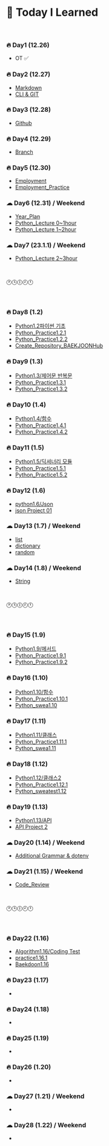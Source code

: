 # 💭 Today I Learned

<br/>

### **🔥 Day1 (12.26)**
- OT ✅
### **🔥 Day2 (12.27)**
- [Markdown](https://github.com/Code-Sloth/TIL/blob/master/kdt_week1/markdown.md)
- [CLI & GIT](https://github.com/Code-Sloth/TIL/blob/master/kdt_week1/CLI.md)

### **🔥 Day3 (12.28)**
- [Github](https://github.com/Code-Sloth/TIL/blob/master/kdt_week1/github.md)

### **🔥 Day4 (12.29)**
- [Branch](https://github.com/Code-Sloth/TIL/blob/master/kdt_week1/branch.md)

### **🔥 Day5 (12.30)**
- [Employment](https://github.com/Code-Sloth/TIL/blob/master/kdt_week1/employment_lecture.md)
- [Employment_Practice](https://github.com/Code-Sloth/TIL/blob/master/kdt_week1/employment.md)

### **☁ Day6 (12.31) / Weekend**
- [Year_Plan](https://github.com/Code-Sloth/TIL/blob/master/plan/yearplan.md)
- [Python_Lecture 0~1hour](https://github.com/Code-Sloth/TIL/blob/master/python_lecture/python1.py)
- [Python_Lecture 1~2hour](https://github.com/Code-Sloth/TIL/blob/master/python_lecture/python2.py)
### **☁ Day7 (23.1.1) / Weekend**
- [Python_Lecture 2~3hour](https://github.com/Code-Sloth/TIL/blob/master/python_lecture/python3.py)

<br/>

🕐🕒🕕🕘🕛

<br/>

### **🔥 Day8 (1.2)**
- [Python1.2파이썬 기초](https://github.com/Code-Sloth/TIL/blob/master/kdt_week2/python_practice/python_1.2.md)
- [Python_Practice1.2.1](https://github.com/Code-Sloth/TIL/blob/master/kdt_week2/python_practice/practice1.2.1.py)
- [Python_Practice1.2.2](https://github.com/Code-Sloth/TIL/blob/master/kdt_week2/python_practice/practice1.2.2.py)
- [Create_Repository_BAEKJOONHub](https://github.com/Code-Sloth/BAEKJOONHub)
### **🔥 Day9 (1.3)**
- [Python1.3/제어문 반복문](https://github.com/Code-Sloth/TIL/blob/master/kdt_week2/python_practice/practice1.3.md)
- [Python_Practice1.3.1](https://github.com/Code-Sloth/TIL/blob/master/kdt_week2/python_practice/practice1.3.1.py)
- [Python_Practice1.3.2](https://github.com/Code-Sloth/TIL/blob/master/kdt_week2/python_practice/practice1.3.2.py)
### **🔥 Day10 (1.4)**
- [Python1.4/함수](https://github.com/Code-Sloth/TIL/blob/master/kdt_week2/python_practice/python_1.4.md)
- [Python_Practice1.4.1](https://github.com/Code-Sloth/TIL/blob/master/kdt_week2/python_practice/practice1.4.1.py)
- [Python_Practice1.4.2](https://github.com/Code-Sloth/TIL/blob/master/kdt_week2/python_practice/practice1.4.2.py)
### **🔥 Day11 (1.5)**
- [Python1.5/딕셔너리 모듈](https://github.com/Code-Sloth/TIL/blob/master/kdt_week2/python_practice/python_1.5.md)
- [Python_Practice1.5.1](https://github.com/Code-Sloth/TIL/blob/master/kdt_week2/python_practice/practice1.5.1.py)
- [Python_Practice1.5.2](https://github.com/Code-Sloth/TIL/blob/master/kdt_week2/python_practice/practice1.5.2.py)
### **🔥 Day12 (1.6)**
- [python1.6/Json](https://github.com/Code-Sloth/TIL/blob/master/kdt_week2/python_practice/python_1.6.md)
- [json Project 01](https://github.com/Code-Sloth/KDT-PJT1)
### **☁ Day13 (1.7) / Weekend**
- [list](https://github.com/Code-Sloth/TIL/blob/master/kdt_week2/list.md)
- [dictionary](https://github.com/Code-Sloth/TIL/blob/master/kdt_week2/dictionary.md)
- [random](https://github.com/Code-Sloth/TIL/blob/master/kdt_week2/import_random.md)
### **☁ Day14 (1.8) / Weekend**
- [String](https://github.com/Code-Sloth/TIL/blob/master/kdt_week2/string.md)

<br/>

🕐🕒🕕🕘🕛

<br/>

### **🔥 Day15 (1.9)**
- [Python1.9/메서드](https://github.com/Code-Sloth/TIL/blob/master/kdt_week3/python_1.9.md)
- [Python_Practice1.9.1](https://github.com/Code-Sloth/TIL/blob/master/kdt_week3/practice1.9.1.py)
- [Python_Practice1.9.2](https://github.com/Code-Sloth/TIL/blob/master/kdt_week3/practice1.9.2.py)
### **🔥 Day16 (1.10)**
- [Python1.10/함수](https://github.com/Code-Sloth/TIL/blob/master/kdt_week3/python_1.10.md)
- [Python_Practice1.10.1](https://github.com/Code-Sloth/TIL/blob/master/kdt_week3/practice1.10.1.py)
- [Python_swea1.10](https://github.com/Code-Sloth/TIL/blob/master/kdt_week3/swea1.10.py)
### **🔥 Day17 (1.11)**
- [Python1.11/클래스](https://github.com/Code-Sloth/TIL/blob/master/kdt_week3/python_1.11.md)
- [Python_Practice1.11.1](https://github.com/Code-Sloth/TIL/blob/master/kdt_week3/practice1.11.1.py)
- [Python_swea1.11](https://github.com/Code-Sloth/TIL/blob/master/kdt_week3/swea1.11.py)
### **🔥 Day18 (1.12)**
- [Python1.12/클래스2](https://github.com/Code-Sloth/TIL/blob/master/kdt_week3/python_1.12.md)
- [Python_Practice1.12.1](https://github.com/Code-Sloth/TIL/blob/master/kdt_week3/practice1.12.1.py)
- [Python_sweatest1.12](https://github.com/Code-Sloth/TIL/blob/master/kdt_week3/pythontest1.12.py)
### **🔥 Day19 (1.13)**
- [Python1.13/API](https://github.com/Code-Sloth/TIL/blob/master/kdt_week3/python_1.13.md)
- [API Project 2](https://github.com/Code-Sloth/PJT-02)
### **☁ Day20 (1.14) / Weekend**
- [Additional Grammar & dotenv](https://github.com/Code-Sloth/TIL/blob/master/kdt_week3/grammar1.14.md)
### **☁ Day21 (1.15) / Weekend**
- [Code_Review](https://github.com/Code-Sloth/TIL/tree/master/baek/codereview)

<br/>

🕐🕒🕕🕘🕛

<br/>

### **🔥 Day22 (1.16)**
- [Algorithm1.16/Coding Test](https://github.com/Code-Sloth/TIL/blob/master/kdt_week4/algorithm1.16.md)
- [practice1.16.1](https://github.com/Code-Sloth/TIL/blob/master/kdt_week4/practice1.16.1.py)
- [Baekdoon1.16](https://github.com/Code-Sloth/TIL/blob/master/kdt_week4/boj1.16.py)
### **🔥 Day23 (1.17)**
- []()
### **🔥 Day24 (1.18)**
- []()
### **🔥 Day25 (1.19)**
- []()
### **🔥 Day26 (1.20)**
- []()
### **☁ Day27 (1.21) / Weekend**
- []()
### **☁ Day28 (1.22) / Weekend**
- []()